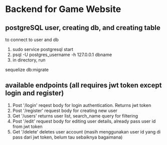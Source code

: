 # Backend for Game Website

## postgreSQL user, creating db, and creating table
to connect to user and db
1. sudo service postgresql start
2. psql -U postgres_username -h 127.0.0.1 dbname
3. in directory, run

sequelize db:migrate

## available endpoints (all requires jwt token except login and register)
1. Post '/login' reqest body for login authentication. Returns jwt token
2. Post '/register' request body for creating new user
3. Get '/users' returns user list, search_name query for filtering
4. Post '/edit' request body for editing user details, already pass user id from jwt token
5. Get '/delete' deletes user account (masih menggunakan user id yang di pass dari jwt token, belum tau sebaiknya bagaimana) 
